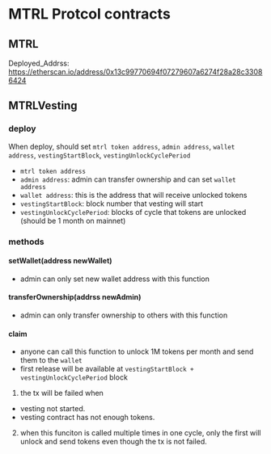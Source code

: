 # MTRL Protcol contracts

## MTRL

Deployed_Addrss: https://etherscan.io/address/0x13c99770694f07279607a6274f28a28c33086424

## MTRLVesting

### deploy

When deploy, should set `mtrl token address`, `admin address`, `wallet address`, `vestingStartBlock`, `vestingUnlockCyclePeriod`

- `mtrl token address`
- `admin address`: admin can transfer ownership and can set `wallet address`
- `wallet address`: this is the address that will receive unlocked tokens
- `vestingStartBlock`: block number that vesting will start
- `vestingUnlockCyclePeriod`: blocks of cycle that tokens are unlocked (should be 1 month on mainnet)

### methods

#### setWallet(address newWallet)

- admin can only set new wallet address with this function

#### transferOwnership(addrss newAdmin)

- admin can only transfer ownership to others with this function

#### claim

- anyone can call this function to unlock 1M tokens per month and send them to the `wallet`
- first release will be available at `vestingStartBlock + vestingUnlockCyclePeriod` block

1. the tx will be failed when

- vesting not started.
- vesting contract has not enough tokens.

2. when this funciton is called multiple times in one cycle, only the first will unlock and send tokens even though the tx is not failed.
